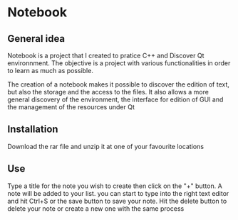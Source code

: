 # Notebook

## General idea
Notebook is a project that I created to pratice C++ and Discover Qt environnment.
The objective is a project with various functionalities in order to learn as much as possible.

The creation of a notebook makes it possible to discover the edition of text, but also the storage and the access to the files. It also allows a more general discovery of the environment, the interface for edition of GUI and the management of the resources under Qt
## Installation
Download the rar file and unzip it at one of your favourite locations

## Use 
Type a title for the note you wish to create then click on the "+" button. A note will be added to your list.
you can start to type into the right text editor and hit Ctrl+S or the save button to save your note.
Hit the delete button to delete your note or create a new one with the same process
